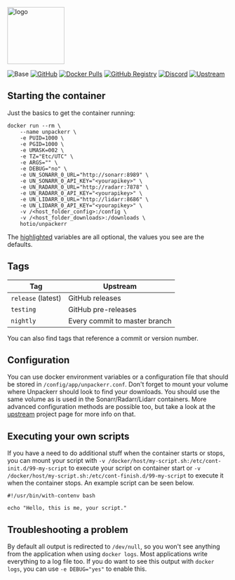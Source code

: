 [<img src="https://hotio.dev/img/unpackerr.png" alt="logo" height="130" width="130">](https://github.com/davidnewhall/unpackerr)

![Base](https://img.shields.io/badge/base-alpine-blue)
[![GitHub](https://img.shields.io/badge/source-github-lightgrey)](https://github.com/hotio/docker-unpackerr)
[![Docker Pulls](https://img.shields.io/docker/pulls/hotio/unpackerr)](https://hub.docker.com/r/hotio/unpackerr)
[![GitHub Registry](https://img.shields.io/badge/registry-ghcr.io-blue)](https://github.com/users/hotio/packages/container/package/unpackerr)
[![Discord](https://img.shields.io/discord/610068305893523457?color=738ad6&label=discord&logo=discord&logoColor=white)](https://discord.gg/3SnkuKp)
[![Upstream](https://img.shields.io/badge/upstream-project-yellow)](https://github.com/davidnewhall/unpackerr)

## Starting the container

Just the basics to get the container running:

```shell hl_lines="3 4 5 6 7 8"
docker run --rm \
    --name unpackerr \
    -e PUID=1000 \
    -e PGID=1000 \
    -e UMASK=002 \
    -e TZ="Etc/UTC" \
    -e ARGS="" \
    -e DEBUG="no" \
    -e UN_SONARR_0_URL="http://sonarr:8989" \
    -e UN_SONARR_0_API_KEY="<yourapikey>" \
    -e UN_RADARR_0_URL="http://radarr:7878" \
    -e UN_RADARR_0_API_KEY="<yourapikey>" \
    -e UN_LIDARR_0_URL="http://lidarr:8686" \
    -e UN_LIDARR_0_API_KEY="<yourapikey>" \
    -v /<host_folder_config>:/config \
    -v /<host_folder_downloads>:/downloads \
    hotio/unpackerr
```

The [highlighted](https://hotio.dev/containers/unpackerr) variables are all optional, the values you see are the defaults.

## Tags

| Tag                | Upstream                      |
| -------------------|-------------------------------|
| `release` (latest) | GitHub releases               |
| `testing`          | GitHub pre-releases           |
| `nightly`          | Every commit to master branch |

You can also find tags that reference a commit or version number.

## Configuration

You can use docker environment variables or a configuration file that should be stored in `/config/app/unpackerr.conf`. Don't forget to mount your volume where Unpackerr should look to find your downloads. You should use the same volume as is used in the Sonarr/Radarr/Lidarr containers. More advanced configuration methods are possible too, but take a look at the [upstream](https://github.com/davidnewhall/unpackerr) project page for more info on that.

## Executing your own scripts

If you have a need to do additional stuff when the container starts or stops, you can mount your script with `-v /docker/host/my-script.sh:/etc/cont-init.d/99-my-script` to execute your script on container start or `-v /docker/host/my-script.sh:/etc/cont-finish.d/99-my-script` to execute it when the container stops. An example script can be seen below.

```shell
#!/usr/bin/with-contenv bash

echo "Hello, this is me, your script."
```

## Troubleshooting a problem

By default all output is redirected to `/dev/null`, so you won't see anything from the application when using `docker logs`. Most applications write everything to a log file too. If you do want to see this output with `docker logs`, you can use `-e DEBUG="yes"` to enable this.

